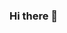 ### Hi there 👋

<!--
**osamaalpha/osamaalpha** is a ✨ _special_ ✨ repository because its `README.md` (this file) appears on your GitHub profile.

[![Header](https://raw.githubusercontent.com/osamaalpha/<osamaalpha>/<osamaalpha>/readme_header.png "Header")](https://some-url.dev/)

<!DOCTYPE html>
<html lang="en">
<head>
    <meta charset="UTF-8">
    <meta http-equiv="X-UA-Compatible" content="IE=edge">
    <meta name="viewport" content="width=device-width, initial-scale=1.0">
    <title>Document</title>
</head>
<body>
 - 🔭 I’m currently student at Hackyourfuture coding school
 - 🌱 I’m currently learning Javascript and React
 - 👯 I’m looking to collaborate on projects that give me experince 
 - 🤔 I’m looking for help with Javascript
 - <img align="center" src="https://github-readme-stats.vercel.app/api/<pin>/?username=<osamaalpha>&theme=<dark>" />

</body>
</html>
###
-->
